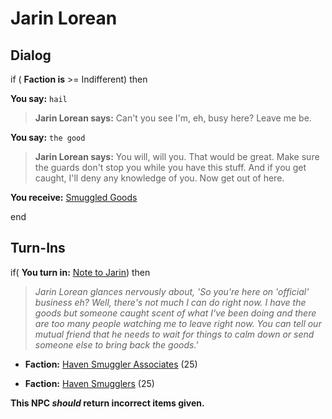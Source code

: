 # Jarin Lorean


## Dialog

if ( **Faction is** >= Indifferent) then


**You say:** `hail`




>**Jarin Lorean says:** Can't you see I'm, eh, busy here? Leave me be.


**You say:** `the good`




>**Jarin Lorean says:** You will, will you. That would be great. Make sure the guards don't stop you while you have this stuff. And if you get caught, I'll deny any knowledge of you. Now get out of here.



**You receive:**  [Smuggled Goods](/item/19840)

end

## Turn-Ins





if( **You turn in:** [Note to Jarin](/item/19841)) then


>*Jarin Lorean glances nervously about, 'So you're here on 'official' business eh? Well, there's not much I can do right now. I have the goods but someone caught scent of what I've been doing and there are too many people watching me to leave right now. You can tell our mutual friend that he needs to wait for things to calm down or send someone else to bring back the goods.'*


* __Faction:__ [Haven Smuggler Associates](/faction/1605) (25)


* __Faction:__ [Haven Smugglers](/faction/1542) (25)

**This NPC *should* return incorrect items given.**
